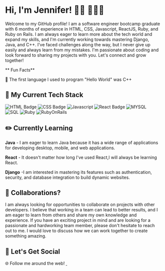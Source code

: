 # Hi, I'm Jennifer! 👋🏾 👩🏾‍💻

Welcome to my GitHub profile! I am a software engineer bootcamp graduate with 6 months of experience in HTML, CSS, Javascript, ReactJS, Ruby, and Ruby on Rails. I am always eager to learn more about the tech world and expand my skills, and I'm currently working towards mastering Django, Java, and C++. I've faced challenges along the way, but I never give up easily and always learn from my mistakes. I'm passionate about coding and look forward to sharing my projects with you. Let's connect and grow together!


** Fun Facts**

🌟  The first language I used to program "Hello World" was C++

## 🔨 My Current Tech Stack
![HTML Badge](https://img.shields.io/badge/HTML5-E34F26?style=for-the-badge&logo=html5&logoColor=white)
![CSS Badge](https://img.shields.io/badge/CSS3-1572B6?style=for-the-badge&logo=css3&logoColor=white)
![Javascript](https://img.shields.io/badge/JavaScript-F7DF1E?style=for-the-badge&logo=javascript&logoColor=black)
![React Badge](https://img.shields.io/badge/React-20232A?style=for-the-badge&logo=react&logoColor=61DAFB)
![MYSQL](https://img.shields.io/badge/MySQL-005C84?style=for-the-badge&logo=mysql&logoColor=white)
![SQL](https://img.shields.io/badge/SQLite-07405E?style=for-the-badge&logo=sqlite&logoColor=white)
![Ruby](https://img.shields.io/badge/Ruby-CC342D?style=for-the-badge&logo=ruby&logoColor=white)
![RubyOnRails](https://img.shields.io/badge/Ruby_on_Rails-CC0000?style=for-the-badge&logo=ruby-on-rails&logoColor=white)

## ✏️ Currently Learning
**Java** -  I am eager to learn Java because it has a wide range of applications for developing desktop, mobile, and web applications. 

**React** - It doesn't matter how long I've used React,I will always be learning React.

**Django** -I am interested in mastering its features such as authentication, security, and database integration to build dynamic websites.

## 🥳 Collaborations?
I am always looking for opportunities to collaborate on projects with other developers. I believe that working in a team can lead to better results, and I am eager to learn from others and share my own knowledge and experience. If you have an exciting project in mind and are looking for a passionate and hardworking team member, please don't hesitate to reach out to me. I would love to discuss how we can work together to create something amazing.

## 🥳 Let's Get Social
🌐 Follow me around the web!
<a href="https://twitter.com/jen_z_z">
  <img
       src="https://img.shields.io/badge/Twitter-1DA1F2?style=for-the-badge&logo=twitter&logoColor=white" 
       alt="">
  <a/>
<a href="https://www.linkedin.com/in/jennifer-sammy-236b21217/">
  <img
       src="https://img.shields.io/badge/LinkedIn-0077B5?style=for-the-badge&logo=linkedin&logoColor=white" 
       alt="">
  <a/>  
  


<!--
**jenna-lab/jenna-lab** is a ✨ _special_ ✨ repository because its `README.md` (this file) appears on your GitHub profile.

Here are some ideas to get you started:

- 🔭 I’m currently working on ...
- 🌱 I’m currently learning ...
- 👯 I’m looking to collaborate on ...
- 🤔 I’m looking for help with ...
- 💬 Ask me about ...
- 📫 How to reach me: ...
- 😄 Pronouns: ...
- ⚡ Fun fact: ...
-->
